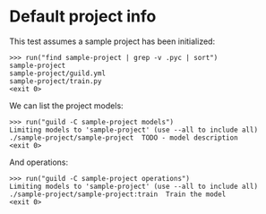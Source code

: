 # Default project info

This test assumes a sample project has been initialized:

    >>> run("find sample-project | grep -v .pyc | sort")
    sample-project
    sample-project/guild.yml
    sample-project/train.py
    <exit 0>

We can list the project models:

    >>> run("guild -C sample-project models")
    Limiting models to 'sample-project' (use --all to include all)
    ./sample-project/sample-project  TODO - model description
    <exit 0>

And operations:

    >>> run("guild -C sample-project operations")
    Limiting models to 'sample-project' (use --all to include all)
    ./sample-project/sample-project:train  Train the model
    <exit 0>
